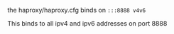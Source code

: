the haproxy/haproxy.cfg binds on `:::8888 v4v6`

This binds to all ipv4 and ipv6 addresses on port 8888

